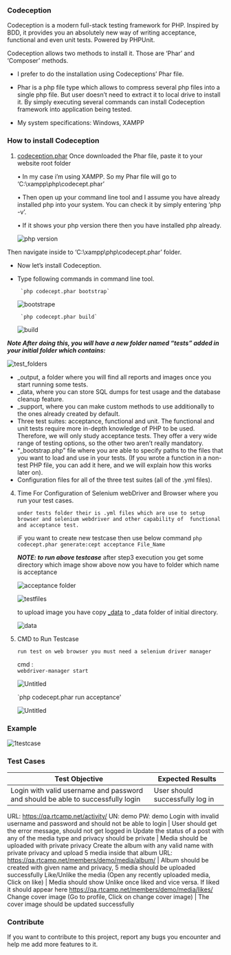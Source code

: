 ### Codeception

Codeception is a modern full-stack testing framework for PHP. Inspired by BDD, it provides you an absolutely new way of
writing acceptance, functional and even unit tests. Powered by PHPUnit.

Codeception allows two methods to install it. Those are ‘Phar’ and ‘Composer’ methods.
 
* I prefer to do the installation using Codeceptions’ Phar file.

* Phar is a php file type which allows to compress several php files into a single php file. But user doesn’t need to extract it to       local drive to install it. By simply executing several commands can install Codeception framework into application being tested.

* My system specifications: Windows, XAMPP

### How to install Codeception

1)  [codeception.phar](http://codeception.com/codecept.phar) Once downloaded the Phar file, paste it to your website root
     folder
     
      • In my case i’m using XAMPP. So my Phar file will go to ‘C:\xampp\php\codecept.phar’
     
      • Then open up your command line tool and I assume you have already installed php into your system. You can check it by
        simply entering ‘php -v’.
     
      • If it shows your php version there then you have installed php already.
        
       ![php version](https://user-images.githubusercontent.com/4941557/63431116-c80e3680-c43b-11e9-82ed-6b69ae9db1e1.png)

     

Then navigate inside to ‘C:\xampp\php\codecept.phar’ folder.
   * Now let’s install Codeception.
   * Type following commands in command line tool.
           
          `php codecept.phar bootstrap`
           
        ![bootstrape](https://user-images.githubusercontent.com/4941557/62873911-dffc0100-bd3d-11e9-9bfd-8e0c3369bae7.png)
          
          `php codecept.phar build`
        
        ![build](https://user-images.githubusercontent.com/4941557/62874522-02dae500-bd3f-11e9-8d29-2c2effbfdec9.png)
      
    

   
 
   ***Note After doing this, you will have a new folder named “tests” added in your initial folder which contains:*** 

   
   ![test_folders](https://user-images.githubusercontent.com/4941557/63010095-5ebe7e80-bea3-11e9-8a1f-dda5c49603a7.png)
   



* _output, a folder where you will find all reports and images once you start running some tests.  
* _data, where you can store SQL dumps for test usage and the database cleanup feature.
* _support, where you can make custom methods to use additionally to the ones already created by default.
* Three test suites: acceptance, functional and unit. The functional and unit tests require more in-depth knowledge of PHP to be used. Therefore, we will only study acceptance tests. They offer a very wide range of testing options, so the other two aren’t really mandatory.
* “_bootstrap.php” file where you are able to specify paths to the files that you want to load and use in your tests. (If you wrote a function in a non-test PHP file, you can add it here, and we will explain how this works later on). 
* Configuration files for all of the three test suites (all of the .yml files).


4) Time For Configuration of Selenium webDriver and Browser where you run your test cases.

    `under tests folder their is .yml files which are use to setup browser and selenium webdriver and other capability of  functional        and acceptance test.`
 
     iF you want to create new testcase then use below command
     `php codecept.phar generate:cept acceptance File_Name`
      
      ***NOTE: to run above testcase***
        after step3 execution you get some directory which image show above now you have to folder which name is acceptance
        
      ![acceptance folder](https://user-images.githubusercontent.com/4941557/63011625-5156c380-bea6-11e9-82ed-161efb6973ba.jpg)
      
      ![testfiles](https://user-images.githubusercontent.com/4941557/63011940-ea85da00-bea6-11e9-9e8c-509d2b37c38b.png)
      
      
      to upload image you have copy [_data](/_data) to _data folder of initial directory.
      
      ![data](https://user-images.githubusercontent.com/4941557/63013067-08ecd500-bea9-11e9-9187-ca6baccb213e.png)

         
      
5) CMD to Run Testcase

      `run test on web browser you must need a selenium driver manager`
     
     
      cmd :   
         `webdriver-manager start`
     
     
      ![Untitled](https://user-images.githubusercontent.com/4941557/62895270-2700eb00-bd6c-11e9-844b-4403b92649b5.png)
     

     `php codecept.phar run acceptance'
     
       
   
      ![Untitled](https://user-images.githubusercontent.com/4941557/61984565-906dc380-b022-11e9-8fd6-d18442f64a99.png)



### Example 


   ![1testcase](https://user-images.githubusercontent.com/4941557/62879127-10489d00-bd48-11e9-9b8b-ae41b28a13e3.png)
    

### Test Cases

Test Objective | Expected Results
-------------- | ----------------
Login with valid username and password and should be able to successfully login | User should successfully log in
URL: https://qa.rtcamp.net/activity/ UN: demo PW: demo 
Login with invalid username and password and should not be able to login | User should get the error message, should not get logged in
Update the status of a post with any of the media type and privacy should be private | Media should be uploaded with private privacy
Create the album with any valid name with private privacy and upload 5 media inside that album URL: https://qa.rtcamp.net/members/demo/media/album/ | Album should be created with given name and privacy, 5 media should be uploaded successfully
Like/Unlike the media (Open any recently uploaded media, Click on like) | Media should show Unlike once liked and vice versa. If liked it should appear here https://qa.rtcamp.net/members/demo/media/likes/
Change cover image (Go to profile, Click on change cover image) | The cover image should be updated successfully


### Contribute
If you want to contribute to this project, report any bugs you encounter and help me add more features to it.
